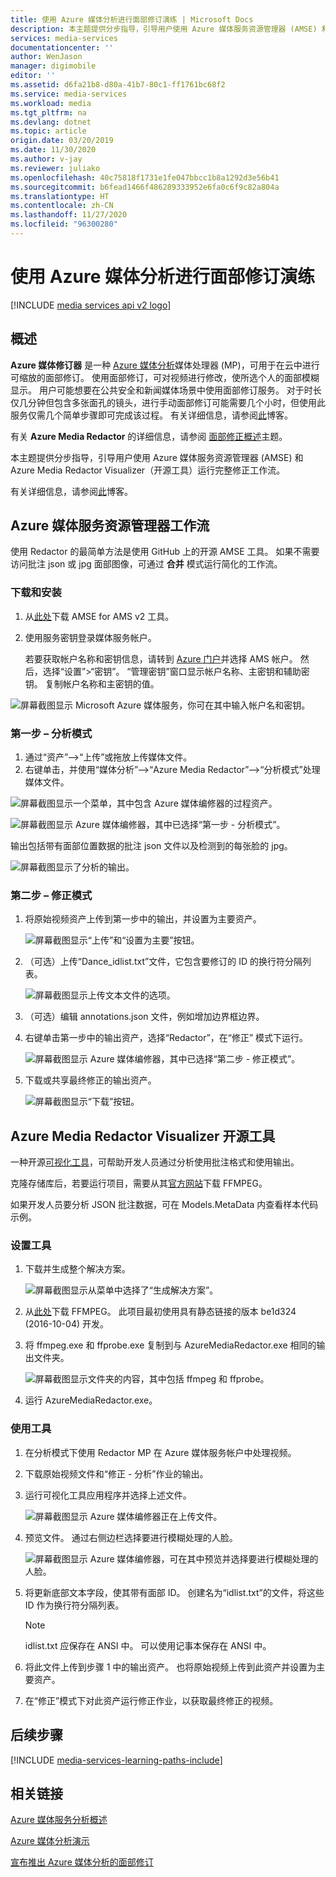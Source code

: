 ```yaml
---
title: 使用 Azure 媒体分析进行面部修订演练 | Microsoft Docs
description: 本主题提供分步指导，引导用户使用 Azure 媒体服务资源管理器 (AMSE) 和 Azure Media Redactor Visualizer（开源工具）运行完整修正工作流。
services: media-services
documentationcenter: ''
author: WenJason
manager: digimobile
editor: ''
ms.assetid: d6fa21b8-d80a-41b7-80c1-ff1761bc68f2
ms.service: media-services
ms.workload: media
ms.tgt_pltfrm: na
ms.devlang: dotnet
ms.topic: article
origin.date: 03/20/2019
ms.date: 11/30/2020
ms.author: v-jay
ms.reviewer: juliako
ms.openlocfilehash: 40c75818f1731e1fe047bbcc1b8a1292d3e56b41
ms.sourcegitcommit: b6fead1466f486289333952e6fa0c6f9c82a804a
ms.translationtype: HT
ms.contentlocale: zh-CN
ms.lasthandoff: 11/27/2020
ms.locfileid: "96300280"
---
```

# <a name="redact-faces-with-azure-media-analytics-walkthrough"></a>使用 Azure 媒体分析进行面部修订演练

[!INCLUDE [media services api v2 logo](./includes/v2-hr.md)]

## <a name="overview"></a>概述

**Azure 媒体修订器** 是一种 [Azure 媒体分析](media-services-analytics-overview.md)媒体处理器 (MP)，可用于在云中进行可缩放的面部修订。 使用面部修订，可对视频进行修改，使所选个人的面部模糊显示。 用户可能想要在公共安全和新闻媒体场景中使用面部修订服务。 对于时长仅几分钟但包含多张面孔的镜头，进行手动面部修订可能需要几个小时，但使用此服务仅需几个简单步骤即可完成该过程。 有关详细信息，请参阅[此](https://azure.microsoft.com/blog/azure-media-redactor/)博客。

有关 **Azure Media Redactor** 的详细信息，请参阅 [面部修正概述](media-services-face-redaction.md)主题。

本主题提供分步指导，引导用户使用 Azure 媒体服务资源管理器 (AMSE) 和 Azure Media Redactor Visualizer（开源工具）运行完整修正工作流。

有关详细信息，请参阅[此](https://azure.microsoft.com/blog/redaction-preview-available-globally)博客。

## <a name="azure-media-services-explorer-workflow"></a>Azure 媒体服务资源管理器工作流

使用 Redactor 的最简单方法是使用 GitHub 上的开源 AMSE 工具。 如果不需要访问批注 json 或 jpg 面部图像，可通过 **合并** 模式运行简化的工作流。

### <a name="download-and-setup"></a>下载和安装

1. 从[此处](https://aka.ms/amseforv2)下载 AMSE for AMS v2 工具。
1. 使用服务密钥登录媒体服务帐户。

    若要获取帐户名称和密钥信息，请转到 [Azure 门户](https://portal.azure.cn/)并选择 AMS 帐户。 然后，选择“设置”>“密钥”。 “管理密钥”窗口显示帐户名称、主密钥和辅助密钥。 复制帐户名称和主密钥的值。

![屏幕截图显示 Microsoft Azure 媒体服务，你可在其中输入帐户名和密钥。](./media/media-services-redactor-walkthrough/media-services-redactor-walkthrough001.png)

### <a name="first-pass--analyze-mode"></a>第一步 – 分析模式

1. 通过“资产”–>“上传”或拖放上传媒体文件。 
1. 右键单击，并使用“媒体分析”–>“Azure Media Redactor”–>“分析模式”处理媒体文件。 


![屏幕截图显示一个菜单，其中包含 Azure 媒体编修器的过程资产。](./media/media-services-redactor-walkthrough/media-services-redactor-walkthrough002.png)

![屏幕截图显示 Azure 媒体编修器，其中已选择“第一步 - 分析模式”。](./media/media-services-redactor-walkthrough/media-services-redactor-walkthrough003.png)

输出包括带有面部位置数据的批注 json 文件以及检测到的每张脸的 jpg。 

![屏幕截图显示了分析的输出。](./media/media-services-redactor-walkthrough/media-services-redactor-walkthrough004.png)

### <a name="second-pass--redact-mode"></a>第二步 – 修正模式

1. 将原始视频资产上传到第一步中的输出，并设置为主要资产。 

    ![屏幕截图显示“上传”和“设置为主要”按钮。](./media/media-services-redactor-walkthrough/media-services-redactor-walkthrough005.png)

2. （可选）上传“Dance_idlist.txt”文件，它包含要修订的 ID 的换行符分隔列表。 

    ![屏幕截图显示上传文本文件的选项。](./media/media-services-redactor-walkthrough/media-services-redactor-walkthrough006.png)

3. （可选）编辑 annotations.json 文件，例如增加边界框边界。 
4. 右键单击第一步中的输出资产，选择“Redactor”，在“修正”  模式下运行。 

    ![屏幕截图显示 Azure 媒体编修器，其中已选择“第二步 - 修正模式”。](./media/media-services-redactor-walkthrough/media-services-redactor-walkthrough007.png)

5. 下载或共享最终修正的输出资产。 

    ![屏幕截图显示“下载”按钮。](./media/media-services-redactor-walkthrough/media-services-redactor-walkthrough008.png)

## <a name="azure-media-redactor-visualizer-open-source-tool"></a>Azure Media Redactor Visualizer 开源工具

一种开源[可视化工具](https://github.com/Microsoft/azure-media-redactor-visualizer)，可帮助开发人员通过分析使用批注格式和使用输出。

克隆存储库后，若要运行项目，需要从其[官方网站](https://ffmpeg.org/download.html)下载 FFMPEG。

如果开发人员要分析 JSON 批注数据，可在 Models.MetaData 内查看样本代码示例。

### <a name="set-up-the-tool"></a>设置工具

1.  下载并生成整个解决方案。 

    ![屏幕截图显示从菜单中选择了“生成解决方案”。](./media/media-services-redactor-walkthrough/media-services-redactor-walkthrough009.png)

2.  从[此处](https://ffmpeg.org/download.html)下载 FFMPEG。 此项目最初使用具有静态链接的版本 be1d324 (2016-10-04) 开发。 
3.  将 ffmpeg.exe 和 ffprobe.exe 复制到与 AzureMediaRedactor.exe 相同的输出文件夹。 

    ![屏幕截图显示文件夹的内容，其中包括 ffmpeg 和 ffprobe。](./media/media-services-redactor-walkthrough/media-services-redactor-walkthrough010.png)

4. 运行 AzureMediaRedactor.exe。 

### <a name="use-the-tool"></a>使用工具

1. 在分析模式下使用 Redactor MP 在 Azure 媒体服务帐户中处理视频。 
2. 下载原始视频文件和“修正 - 分析”作业的输出。 
3. 运行可视化工具应用程序并选择上述文件。 

    ![屏幕截图显示 Azure 媒体编修器正在上传文件。](./media/media-services-redactor-walkthrough/media-services-redactor-walkthrough011.png)

4. 预览文件。 通过右侧边栏选择要进行模糊处理的人脸。 
    
    ![屏幕截图显示 Azure 媒体编修器，可在其中预览并选择要进行模糊处理的人脸。](./media/media-services-redactor-walkthrough/media-services-redactor-walkthrough012.png)

5.  将更新底部文本字段，使其带有面部 ID。 创建名为“idlist.txt”的文件，将这些 ID 作为换行符分隔列表。 

    >[!NOTE]
    > idlist.txt 应保存在 ANSI 中。 可以使用记事本保存在 ANSI 中。
    
6.  将此文件上传到步骤 1 中的输出资产。 也将原始视频上传到此资产并设置为主要资产。 
7.  在“修正”模式下对此资产运行修正作业，以获取最终修正的视频。 

## <a name="next-steps"></a>后续步骤 

[!INCLUDE [media-services-learning-paths-include](../../../includes/media-services-learning-paths-include.md)]

## <a name="related-links"></a>相关链接
[Azure 媒体服务分析概述](media-services-analytics-overview.md)

[Azure 媒体分析演示](https://azuremedialabs.azurewebsites.net/demos/Analytics.html)

[宣布推出 Azure 媒体分析的面部修订](https://azure.microsoft.com/blog/azure-media-redactor/)
